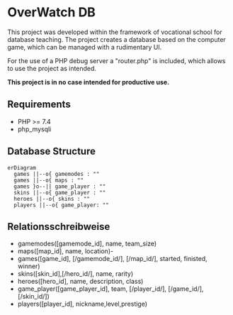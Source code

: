 # OverWatch DB

This project was developed within the framework of vocational school for database teaching. The project creates a database based on the computer game, which can be managed with a rudimentary UI.

For the use of a PHP debug server a "router.php" is included, which allows to use the project as intended.

**This project is in no case intended for productive use.**

## Requirements

- PHP >= 7.4
- php_mysqli

## Database Structure

```mermaid
erDiagram
  games ||--o{ gamemodes : ""
  games ||--o{ maps : ""
  games }o--|| game_player : ""
  skins ||--o{ game_player : ""
  heroes ||--o{ skins : ""
  players ||--o{ game_player: ""
```

## Relationsschreibweise

- gamemodes([gamemode_id], name, team_size)
- maps([map_id], name, location)- 
- games([game_id], [/gamemode_id/], [/map_id/], started, finisted, winner)
- skins([skin_id],[/hero_id/], name, rarity)
- heroes([hero_id], name, description, class)
- game_player([game_player_id], team, [/player_id/], [/game_id/], [/skin_id/])
- players([player_id], nickname,level,prestige)

